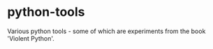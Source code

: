 python-tools
============

Various python tools - some of which are experiments from the book 'Violent Python'.
